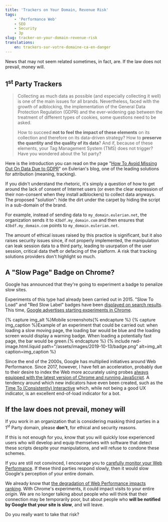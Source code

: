 ```yaml
---
title: 'Trackers on Your Domain, Revenue Risk'
tags:
    - 'Performance Web'
    - SEO
    - Security
    - 3p
slug: tracker-on-your-domain-revenue-risk
translations:
    en: trackers-sur-votre-domaine-ca-en-danger
---
```


News that may not seem related sometimes, in fact, are. If the law does not prevail, money will.

## 1<sup>st</sup> Party Trackers

> Collecting as much data as possible (and especially collecting it well) is one of the main issues for all brands. Nevertheless, faced with the growth of adblocking, the implementation of the General Data Protection Regulation (GDPR) and the ever-widening gap between the treatment of different types of cookies, some questions need to be asked.
>
> How to succeed **not to feel the impact of these elements** on its collection and therefore on its data-driven strategy? How to **preserve the quantity and the quality of its data**? And if, because of these elements, your Tag Management System (TMS) does not trigger? Have you wondered about the 1st party?

Here is the introduction you can read on the page "[How To Avoid Missing Out On Data Due to GDPR](https://www.eulerian.com/en/blog/tricks/avoid-missing-data-due-to-gdpr/)" on Eulerian's blog, one of the leading solutions for attribution (meaning, tracking).

If you didn't understand the rhetoric, it's simply a question of how to get around the lack of consent of Internet users (or even the clear expression of their non-consent when they install adblockers) to collect data anyways. The proposed "solution": hide the dirt under the carpet by hiding the script in a sub-domain of the brand.

For example, instead of sending data to `my_domain.eulerian.net`, the organization sends it to `43bdf.my_domain.com` and then ensures that `43bdf.my_domain.com` points to `my_domain.eulerian.net`.

The amount of ethical issues raised by this practice is significant, but it also raises security issues since, if not properly implemented, the manipulation can leak session data to a third party, leading to usurpation of the user session, critical data theft or defacing of the platform. A risk that tracking solutions providers don't highlight so much.

## A "Slow Page" Badge on Chrome?

Google has announced that they're going to experiment a badge to penalize slow sites.

Experiments of this type had already been carried out in 2015. "<span lang="en">Slow To Load</span>" and "<span lang="en">Red Slow Label</span>" badges have been [displayed on search results](http://www.redslowlabel.com/). This time, [Google advertises starting experiments in Chrome](https://blog.chromium.org/2019/11/moving-towards-faster-web.html).

{% capture img_alt %}Mobile screenshots{% endcapture %} {% capture img_caption %}Example of an experiment that could be carried out: when loading a slow moving page, the loading bar would be blue and the loading screen would display a warning badge. When loading a potentially fast page, the bar would be green.{% endcapture %} {% include rwd-image.html.liquid
path="/assets/images/2019-10-13/badge.png"
alt=img_alt
caption=img_caption
%}

Since the end of the 2000s, Google has multiplied initiatives around Web Performance. Since 2017, however, I have felt an acceleration, probably due to their desire to index the Web more accurately using probes [always equipped with the latest version of Chrome and running JavaScript](https://webmasters.googleblog.com/2019/05/the-new-evergreen-googlebot.html). A tendency around which new indicators have even been created, such as the [Time To (Consistently) Interactive](/notes/2019-05-measuring-interactivity-time-to-interactive/) which, while not being a good UX indicator, is an excellent end-of-load indicator for a bot.

## If the law does not prevail, money will

If you work in an organization that is considering masking third parties in a 1<sup>st</sup> Party domain, please **don't**, for ethical and security reasons.

If this is not enough for you, know that you will quickly lose experienced users who will develop and equip themselves with software that detect these scripts despite your manipulations, and will refuse to condone these schemes.

If you are still not convinced, I encourage you to [carefully monitor your Web Performance](https://www.dareboost.com/en/). If these third parties respond slowly, then it would slow Google's perception of your entire domain.

We already know that [the degradation of Web Performance impacts ranking](https://blog.dareboost.com/fr/2018/01/google-speed-update-vitesse-ranking/). With Chrome's experiments, it could impact visits to your entire _origin_. We are no longer talking about people who will think that their connection may be temporarily poor, but about people who **will be notified by Google that your site is slow**, and will leave.

Do you really want to take that risk?
